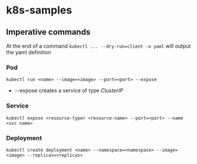 # k8s-samples

## Imperative commands
At the end of a command  `kubectl ... --dry-run=client -o yaml` will output the yaml definition

### Pod
`kubectl run <name> --image=<image> --port=<port> --expose`
- --expose creates a service of type *ClusterIP*

### Service
`kubectl expose <resource-type> <resource-name> --port=<port> --name <svc name>`

### Deployment
`kubectl create deployment <name> --namespace=<namespace> --image=<image> --replicas=<replicas>`
